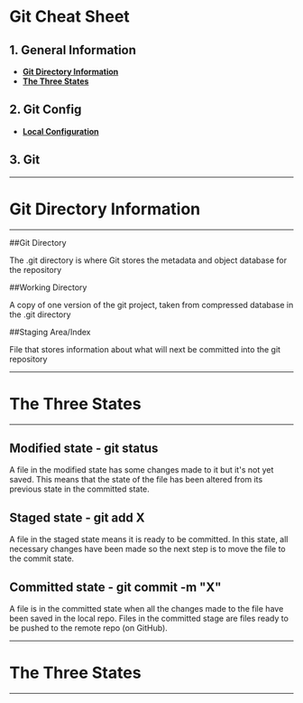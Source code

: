 # Git Cheat Sheet

## 1. General Information

* [**Git Directory Information**](#git-info)
* [**The Three States**](#three-states)


## 2. Git Config

* [**Local Configuration**](#config-local)



## 3. Git 


---
# <a name = "git-info"></a> Git Directory Information
---

##Git Directory

The .git directory is where Git stores the metadata and object database for the repository

##Working Directory

A copy of one version of the git project, taken from compressed database in the .git directory


##Staging Area/Index

File that stores information about what will next be committed into the git repository



---
# <a name = "three-states"></a> The Three States
---

## Modified state - git status

A file in the modified state has some changes made to it but it's not yet saved. This means that the state of the file has been altered from its previous state in the committed state.


## Staged state - git add X

A file in the staged state means it is ready to be committed. In this state, all necessary changes have been made so the next step is to move the file to the commit state.


## Committed state - git commit -m "X"

A file is in the committed state when all the changes made to the file have been saved in the local repo. Files in the committed stage are files ready to be pushed to the remote repo (on GitHub).


---
# <a name = "three-states"></a> The Three States
---


